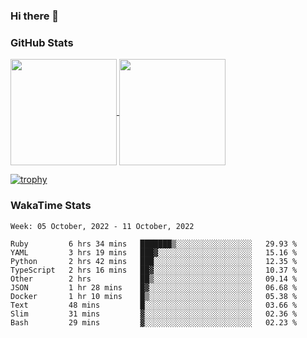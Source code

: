 ### Hi there 👋

### GitHub Stats

<a href="https://github.com/anuraghazra/github-readme-stats">
  <img align="center" height="170px" src="https://github-readme-stats.vercel.app/api/top-langs/?username=tksfjt1024&layout=compact&count_private=true&show_icons=true&show_icons=true&theme=graywhite" />
</a>
<a href="https://github.com/anuraghazra/github-readme-stats">
  <img align="center" height="170px" src="https://github-readme-stats.vercel.app/api?username=tksfjt1024&count_private=true&show_icons=true&show_icons=true&theme=graywhite" />
</a>

[![trophy](https://github-profile-trophy.vercel.app/?username=tksfjt1024)](https://github.com/ryo-ma/github-profile-trophy)

### WakaTime Stats

<!--START_SECTION:waka-->
```text
Week: 05 October, 2022 - 11 October, 2022

Ruby         6 hrs 34 mins   ███████▒░░░░░░░░░░░░░░░░░   29.93 % 
YAML         3 hrs 19 mins   ███▓░░░░░░░░░░░░░░░░░░░░░   15.16 % 
Python       2 hrs 42 mins   ███░░░░░░░░░░░░░░░░░░░░░░   12.35 % 
TypeScript   2 hrs 16 mins   ██▓░░░░░░░░░░░░░░░░░░░░░░   10.37 % 
Other        2 hrs           ██▒░░░░░░░░░░░░░░░░░░░░░░   09.14 % 
JSON         1 hr 28 mins    █▓░░░░░░░░░░░░░░░░░░░░░░░   06.68 % 
Docker       1 hr 10 mins    █▒░░░░░░░░░░░░░░░░░░░░░░░   05.38 % 
Text         48 mins         █░░░░░░░░░░░░░░░░░░░░░░░░   03.66 % 
Slim         31 mins         ▓░░░░░░░░░░░░░░░░░░░░░░░░   02.36 % 
Bash         29 mins         ▓░░░░░░░░░░░░░░░░░░░░░░░░   02.23 % 
```
<!--END_SECTION:waka-->
